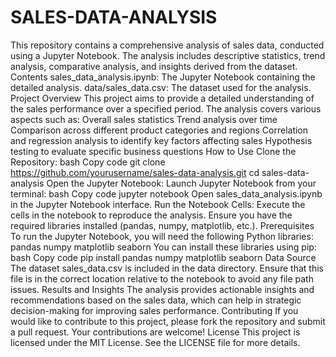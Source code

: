 # SALES-DATA-ANALYSIS
 This repository contains a comprehensive analysis of sales data, conducted using a Jupyter Notebook. The analysis includes descriptive statistics, trend analysis, comparative analysis, and insights derived from the dataset.  Contents sales_data_analysis.ipynb: The Jupyter Notebook containing the detailed analysis. data/sales_data.csv: The dataset used for the analysis. Project Overview This project aims to provide a detailed understanding of the sales performance over a specified period. The analysis covers various aspects such as:  Overall sales statistics Trend analysis over time Comparison across different product categories and regions Correlation and regression analysis to identify key factors affecting sales Hypothesis testing to evaluate specific business questions How to Use Clone the Repository:  bash Copy code git clone https://github.com/yourusername/sales-data-analysis.git cd sales-data-analysis Open the Jupyter Notebook:  Launch Jupyter Notebook from your terminal: bash Copy code jupyter notebook Open sales_data_analysis.ipynb in the Jupyter Notebook interface. Run the Notebook Cells:  Execute the cells in the notebook to reproduce the analysis. Ensure you have the required libraries installed (pandas, numpy, matplotlib, etc.). Prerequisites To run the Jupyter Notebook, you will need the following Python libraries:  pandas numpy matplotlib seaborn You can install these libraries using pip:  bash Copy code pip install pandas numpy matplotlib seaborn Data Source The dataset sales_data.csv is included in the data directory. Ensure that this file is in the correct location relative to the notebook to avoid any file path issues.  Results and Insights The analysis provides actionable insights and recommendations based on the sales data, which can help in strategic decision-making for improving sales performance.  Contributing If you would like to contribute to this project, please fork the repository and submit a pull request. Your contributions are welcome!  License This project is licensed under the MIT License. See the LICENSE file for more details.
